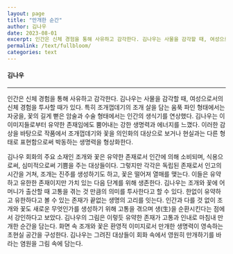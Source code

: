 ```yaml
---
layout: page
title: "만개한 순간"
author: 김나우
date: 2023-08-01
excerpt: 인간은 신체 경험을 통해 사유하고 감각한다. 김나우는 사물을 감각할 때, 여성으로서의 신체 경험을 투사할 때가 있다. 특히 조개껍데기의 조개 살을 담는 움푹 파인 형태에서는 자궁을, 꽃의 길게 뻗은 암술과 수술 형태에서는 인간의 생식기를 연상했다. 김나우는 이 이미지들로부터 유약한 존재임에도 뿜어내는 강한 생명력과 에너지를 느꼈다. 이러한 감상을 바탕으로 작품에서 조개껍데기와 꽃을 의인화의 대상으로 보거나 현실과는 다른 형태로 표현함으로써 박동하는 생명력을 형상화한다.
permalink: /text/fullbloom/
categories: text
---
```


#### 김나우

---

인간은 신체 경험을 통해 사유하고 감각한다. 김나우는 사물을 감각할 때, 여성으로서의 신체 경험을 투사할 때가 있다. 특히 조개껍데기의 조개 살을 담는 움푹 파인 형태에서는 자궁을, 꽃의 길게 뻗은 암술과 수술 형태에서는 인간의 생식기를 연상했다. 김나우는 이 이미지들로부터 유약한 존재임에도 뿜어내는 강한 생명력과 에너지를 느꼈다. 이러한 감상을 바탕으로 작품에서 조개껍데기와 꽃을 의인화의 대상으로 보거나 현실과는 다른 형태로 표현함으로써 박동하는 생명력을 형상화한다.

김나우 회화의 주요 소재인 조개와 꽃은 유약한 존재로서 인간에 의해 소비되며, 식용으로써, 심미적으로써 기쁨을 주는 대상들이다. 그렇지만 각각은 독립된 존재로서 인고의 시간을 거쳐, 조개는 진주를 생성하기도 하고, 꽃은 떨어져 열매를 맺는다. 이들은 유약하고 유한한 존재이지만 가치 있는 다음 단계를 위해 생존한다. 김나우는 조개와 꽃에 어머니가 출산할 때 고통을 겪는 것 만큼의 의미를 투사한다고 할 수 있다. 한없이 유약하고 유한하다고 볼 수 있는 존재가 끝없는 생명의 고리를 잇는다. 인간과 다를 것 없이 조개와 꽃도 새로운 무엇인가를 생성하기 위해 고통을 겪으며 생(生)을 순환시킨다는 점에서 강인하다고 보았다. 김나우의 그림은 이렇듯 유약한 존재가 고통과 인내로 마침내 만개한 순간을 담는다. 화면 속 조개와 꽃은 환영적 이미지로서 만개한 생명력이 영속하는 초현실 공간을 구성한다. 김나우는 그려진 대상들이 회화 속에서 영원히 만개하기를 바라는 염원을 그림 속에 담는다. 
